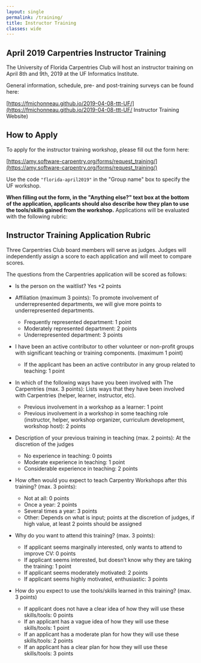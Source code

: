 ```yaml
---
layout: single
permalink: /training/
title: Instructor Training
classes: wide
---
```


## April 2019 Carpentries Instructor Training

The University of Florida Carpentries Club will host an instructor training on April 8th and 9th, 2019 at the UF Informatics Institute. 

General information, schedule, pre- and post-training surveys can be found here:

[https://fmichonneau.github.io/2019-04-08-ttt-UF/](https://fmichonneau.github.io/2019-04-08-ttt-UF/ Instructor Training Website)

## How to Apply
To apply for the instructor training workshop, please fill out the form here:

[https://amy.software-carpentry.org/forms/request_training/](https://amy.software-carpentry.org/forms/request_training/)

Use the code `"florida-april2019"` in the "Group name" box to specify the UF workshop.

**When filling out the form, in the "Anything else?" text box at the bottom of the application, applicants should also describe how they plan to use the tools/skills gained from the workshop.** Applications will be evaluated with the following rubric: 

## Instructor Training Application Rubric

Three Carpentries Club board members will serve as judges. Judges will independently assign a score to each application and will meet to compare scores. 

The questions from the Carpentries application will be scored as follows: 

* Is the person on the waitlist? Yes +2 points

* Affiliation (maximum 3 points): To promote involvement of underrepresented departments, we will give more points to underrepresented departments. 
    * Frequently represented department: 1 point
    * Moderately represented department: 2 points
    * Underrepresented department: 3 points

* I have been an active contributor to other volunteer or non-profit groups with significant teaching or training components. (maximum 1 point)
    * If the applicant has been an active contributor in any group related to teaching: 1 point

* In which of the following ways have you been involved with The Carpentries (max. 3 points): Lists ways that they have been involved with Carpentries (helper, learner, instructor, etc). 
    * Previous involvement in a workshop as a learner: 1 point
    * Previous involvement in a workshop in some teaching role (instructor, helper, workshop organizer, curriculum development, workshop host): 2 points

* Description of your previous training in teaching (max. 2 points): At the discretion of the judges
    * No experience in teaching: 0 points
    * Moderate experience in teaching: 1 point
    * Considerable experience in teaching: 2 points

* How often would you expect to teach Carpentry Workshops after this training? (max. 3 points): 
    * Not at all: 0 points
    * Once a year: 2 points
    * Several times a year: 3 points
    * Other: Depends on what is input; points at the discretion of judges, if high value, at least 2 points should be assigned

* Why do you want to attend this training? (max. 3 points): 
    * If applicant seems marginally interested, only wants to attend to improve CV: 0 points
    *   If applicant seems interested, but doesn’t know why they are taking the training: 1 point
    * If applicant seems moderately motivated: 2 points
    * If applicant seems highly motivated, enthusiastic: 3 points

* How do you expect to use the tools/skills learned in this training? (max. 3 points)
    * If applicant does not have a clear idea of how they will use these skills/tools: 0 points
    * If an applicant has a vague idea of how they will use these skills/tools: 1 point
    * If an applicant has a moderate plan for how they will use these skills/tools: 2 points
    * If an applicant has a clear plan for how they will use these skills/tools: 3 points
